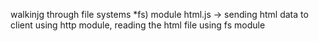 walkinjg through file systems *fs) module
html.js -> sending html data to client using http module, reading the html file using fs module
